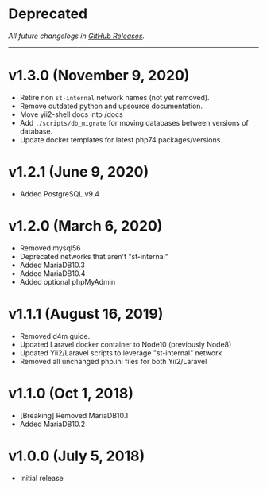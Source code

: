 # Deprecated
_All future changelogs in [GitHub Releases](https://github.com/sourcetoad/DevopsToolKit/releases)._

---

# v1.3.0 (November 9, 2020)
* Retire non `st-internal` network names (not yet removed).
* Remove outdated python and upsource documentation.
* Move yii2-shell docs into /docs
* Add `./scripts/db_migrate` for moving databases between versions of database.
* Update docker templates for latest php74 packages/versions.

# v1.2.1 (June 9, 2020)
* Added PostgreSQL v9.4

# v1.2.0 (March 6, 2020)
* Removed mysql56
* Deprecated networks that aren't "st-internal"
* Added MariaDB10.3
* Added MariaDB10.4
* Added optional phpMyAdmin

# v1.1.1 (August 16, 2019)
* Removed d4m guide.
* Updated Laravel docker container to Node10 (previously Node8)
* Updated Yii2/Laravel scripts to leverage "st-internal" network
* Removed all unchanged php.ini files for both Yii2/Laravel

# v1.1.0 (Oct 1, 2018)
* [Breaking] Removed MariaDB10.1
* Added MariaDB10.2

# v1.0.0 (July 5, 2018)
* Initial release
